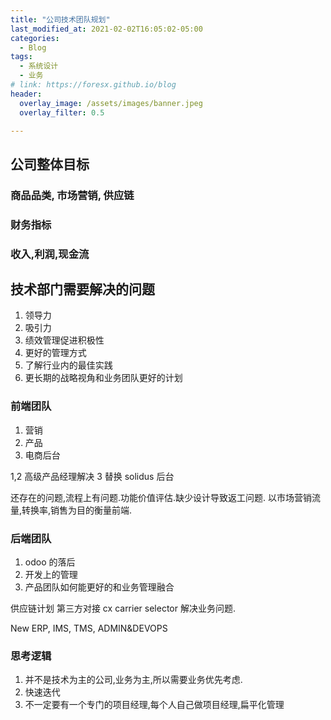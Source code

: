 ```yaml
---
title: "公司技术团队规划"
last_modified_at: 2021-02-02T16:05:02-05:00
categories:
  - Blog
tags:
  - 系统设计
  - 业务
# link: https://foresx.github.io/blog
header:
  overlay_image: /assets/images/banner.jpeg
  overlay_filter: 0.5

---
```


## 公司整体目标

### 商品品类, 市场营销, 供应链

### 财务指标

### 收入,利润,现金流

## 技术部门需要解决的问题

1. 领导力
2. 吸引力
3. 绩效管理促进积极性
4. 更好的管理方式
5. 了解行业内的最佳实践
6. 更长期的战略视角和业务团队更好的计划

### 前端团队

1. 营销
2. 产品
3. 电商后台

1,2 高级产品经理解决
3 替换 solidus 后台

还存在的问题,流程上有问题.功能价值评估.缺少设计导致返工问题.
以市场营销流量,转换率,销售为目的衡量前端.

### 后端团队

1. odoo 的落后
2. 开发上的管理
3. 产品团队如何能更好的和业务管理融合

供应链计划
第三方对接
cx
carrier selector
解决业务问题.

New ERP, IMS, TMS, ADMIN&DEVOPS

### 思考逻辑

1. 并不是技术为主的公司,业务为主,所以需要业务优先考虑.
2. 快速迭代
3. 不一定要有一个专门的项目经理,每个人自己做项目经理,扁平化管理
